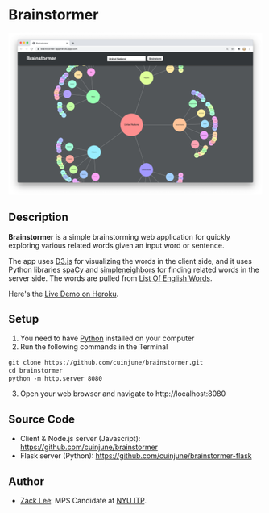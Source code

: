 # Brainstormer
<img src="screenshot.png" alt="screenshot" width="1000"/>

## Description
**Brainstormer** is a simple brainstorming web application for quickly exploring various related words given an input word or sentence.

The app uses [D3.js](https://d3js.org/) for visualizing the words in the client side, and it uses Python libraries [spaCy](https://spacy.io/) and [simpleneighbors](https://github.com/aparrish/simpleneighbors) for finding related words in the server side. The words are pulled from [List Of English Words](https://github.com/dwyl/english-words).

Here's the [Live Demo on Heroku](https://brainstormer-app.herokuapp.com/).

## Setup
1. You need to have [Python](https://realpython.com/installing-python/) installed on your computer
2. Run the following commands in the Terminal
```
git clone https://github.com/cuinjune/brainstormer.git
cd brainstormer
python -m http.server 8080
```
3. Open your web browser and navigate to http://localhost:8080

## Source Code
* Client & Node.js server (Javascript): https://github.com/cuinjune/brainstormer
* Flask server (Python): https://github.com/cuinjune/brainstormer-flask

## Author
* [Zack Lee](https://www.cuinjune.com/about): MPS Candidate at [NYU ITP](https://itp.nyu.edu).
